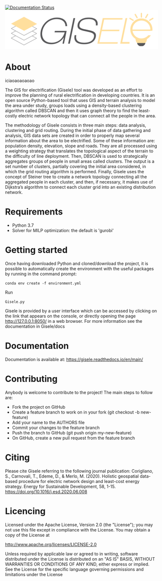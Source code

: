 [![Documentation Status](https://readthedocs.org/projects/gisele/badge/?version=main)](https://gisele.readthedocs.io/en/main/?badge=main)
![Screenshot](logo.PNG)

# About
iciaoaoaoaoao

The GIS for electrification (Gisele) tool was developed as an effort to improve the planning of rural electrification in developing countries. It is an open source Python-based tool that uses GIS and terrain analysis to model the area under study, groups loads using a density-based clustering algorithm called DBSCAN and then it uses graph theory to find the least-costly electric network topology that can connect all the people in the area. 

The methodology of Gisele consists in three main steps: data analysis, clustering and grid routing. During the initial phase of data gathering and analysis, GIS data sets are created in order to properly map several information about the area to be electrified. Some of these information are: population density, elevation, slope and roads. They are all processed using a weighting strategy that translates the topological aspect of the terrain to the difficulty of line deployment. Then, DBSCAN is used to strategically aggregates groups of people in small areas called clusters. The output is a set number of clusters, partially covering the initial area considered, in which the grid routing algorithm is performed. Finally, Gisele uses the concept of Steiner tree to create a network topology connecting all the aggregated people in each cluster, and then, if necessary, it makes use of Dijkstra’s algorithm to connect each cluster grid into an existing distribution network.

# Requirements
* Python 3.7
* Solver for MILP optimization: the default is 'gurobi'

# Getting started
Once having downloaded Python and cloned/download the project, it is possible to automatically create the environment with the useful packages by running in the command prompt:

```
conda env create -f environment.yml
```
Run 
```
Gisele.py
```
Gisele is provided by a user interface which can be accessed by clicking on the link that appears on the console, or directly opening the page http://127.0.0.1:8050/ in a web browser.
For more information see the documentation in Gisele/docs

# Documentation
Documentation is available at: https://gisele.readthedocs.io/en/main/

# Contributing
Anybody is welcome to contribute to the project! The main steps to follow are:

* Fork the project on GitHub
* Create a feature branch to work on in your fork (git checkout -b new-feature)
* Add your name to the AUTHORS file
* Commit your changes to the feature branch
* Push the branch to GitHub (git push origin my-new-feature)
* On GitHub, create a new pull request from the feature branch

# Citing 
Please cite Gisele referring to the following journal publication:
Corigliano, S., Carnovali, T., Edeme, D., & Merlo, M. (2020). Holistic geospatial data-based procedure for electric network design and least-cost energy strategy. Energy for Sustainable Development, 58, 1-15. https://doi.org/10.1016/j.esd.2020.06.008

# Licencing

Licensed under the Apache License, Version 2.0 (the "License"); you may not use this file except in compliance with the License. You may obtain a copy of the License at

http://www.apache.org/licenses/LICENSE-2.0

Unless required by applicable law or agreed to in writing, software distributed under the License is distributed on an "AS IS" BASIS, WITHOUT WARRANTIES OR CONDITIONS OF ANY KIND, either express or implied. See the License for the specific language governing permissions and limitations under the License



